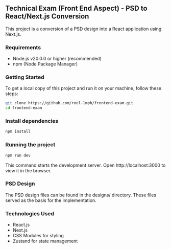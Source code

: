 ## Technical Exam (Front End Aspect) - PSD to React/Next.js Conversion

This project is a conversion of a PSD design into a React application using Next.js.


### Requirements
- Node.js v20.0.0 or higher (recommended)
- npm (Node Package Manager)

### Getting Started
To get a local copy of this project and run it on your machine, follow these steps:

```bash
git clone https://github.com/roel-lmph/frontend-exam.git
cd frontend-exam
```

### Install dependencies

```bash
npm install
```
### Running the project

```bash
npm run dev
```

This command starts the development server. Open http://localhost:3000 to view it in the browser.

### PSD Design
The PSD design files can be found in the designs/ directory. These files served as the basis for the implementation.

### Technologies Used
- React.js
- Next.js
- CSS Modules for styling
- Zustand for state management
